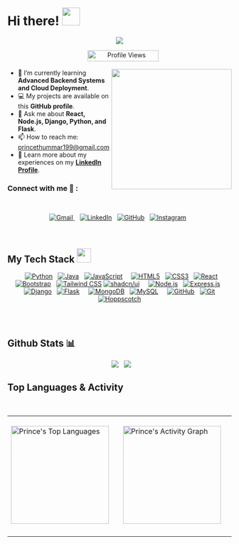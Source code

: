 <h1> Hi there! <img src = "https://raw.githubusercontent.com/MartinHeinz/MartinHeinz/master/wave.gif" width = 40px> </h1>
<p align='center'>
<img src="https://readme-typing-svg.herokuapp.com?color=%2336BCF7&size=25&center=true&vCenter=true&width=500&height=75&lines=I'm+Prince+Thummar;Computer+Science+Student;Full-Stack+Developer;AI%2FML+Enthusiast;%40princethummar1">
</p>
<p align='center'>
    <img src="https://komarev.com/ghpvc/?username=princethummar1&label=Profile%20views&color=0047AB&style=plastic?" alt="Profile Views" height=25px, width=160px/> 
</p>

<img align="right" src="https://media.giphy.com/media/QvpqTCiEcwtvx6wwJK/giphy.gif" width="270" height="270"></img>

- 🌱 I’m currently learning **Advanced Backend Systems and Cloud Deployment**.
- 💻 My projects are available on this **GitHub profile**.
- 💬 Ask me about **React, Node.js, Django, Python, and Flask**.
- 📫 How to reach me: <a href="mailto:princethummar199@gmail.com">princethummar199@gmail.com</a>
- 📄 Learn more about my experiences on my [**LinkedIn Profile**](https://www.linkedin.com/in/prince-thummar-a74aa827a?utm_source=share&utm_campaign=share_via&utm_content=profile&utm_medium=android_app).



### Connect with me 🔗 :
<br>
<p align='center'>
<a href="mailto:princethummar199@gmail.com" target="_blank">
<img src="https://img.shields.io/badge/Gmail-D14836?style=for-the-badge&logo=gmail&logoColor=white" alt="Gmail">
</a>&nbsp;&nbsp;
<a href="https://linkedin.com/in/princethummar" target="_blank">
<img src="https://img.shields.io/badge/linkedin-%230077B5.svg?style=for-the-badge&logo=linkedin&logoColor=white" alt="LinkedIn"></a>&nbsp;&nbsp;
<a href="https://github.com/princethummar1" target="_blank">
<img src="https://img.shields.io/badge/GitHub-181717?style=for-the-badge&logo=github&logoColor=white" alt="GitHub"></a>&nbsp;&nbsp;
<a href="https://instagram.com/your-instagram-username" target="_blank">
<img src="https://img.shields.io/badge/Instagram-%23E4405F.svg?style=for-the-badge&logo=Instagram&logoColor=white" alt="Instagram"></a>&nbsp;&nbsp;
</p>
<br>

## My Tech Stack <img src="https://media2.giphy.com/media/QssGEmpkyEOhBCb7e1/giphy.gif?cid=ecf05e47a0n3gi1bfqntqmob8g9aid1oyj2wr3ds3mg700bl&rid=giphy.gif" width=32px>

<p align="center">
    <a href="https://www.python.org/" target="_blank"><img alt="Python" src="https://img.shields.io/badge/Python-3776AB?style=for-the-badge&logo=python&logoColor=white"></a>
  <a href="https://www.java.com/" target="_blank"><img alt="Java" src="https://img.shields.io/badge/Java-ED8B00?style=for-the-badge&logo=java&logoColor=white"></a>
  <a href="https://developer.mozilla.org/en-US/docs/Web/JavaScript" target="_blank"><img alt="JavaScript" src="https://img.shields.io/badge/JavaScript-F7DF1E?style=for-the-badge&logo=javascript&logoColor=black"></a>
    <a href="https://developer.mozilla.org/en-US/docs/Web/HTML" target="_blank"><img alt="HTML5" src="https://img.shields.io/badge/HTML5-E34F26?style=for-the-badge&logo=html5&logoColor=white"></a>
  <a href="https://developer.mozilla.org/en-US/docs/Web/CSS" target="_blank"><img alt="CSS3" src="https://img.shields.io/badge/CSS3-1572B6?style=for-the-badge&logo=css3&logoColor=white"></a>
  <a href="https://reactjs.org/" target="_blank"><img alt="React" src="https://img.shields.io/badge/React-61DAFB?style=for-the-badge&logo=react&logoColor=black"></a>
  <a href="https://getbootstrap.com/" target="_blank"><img alt="Bootstrap" src="https://img.shields.io/badge/Bootstrap-7952B3?style=for-the-badge&logo=bootstrap&logoColor=white"></a>
  <a href="https://tailwindcss.com/" target="_blank"><img alt="Tailwind CSS" src="https://img.shields.io/badge/Tailwind_CSS-06B6D4?style=for-the-badge&logo=tailwindcss&logoColor=white"></a>
  <a href="https://ui.shadcn.com/" target="_blank"><img alt="shadcn/ui" src="https://img.shields.io/badge/shadcn%2Fui-000000?style=for-the-badge&logo=shadcnui&logoColor=white"></a>
    <a href="https://nodejs.org/" target="_blank"><img alt="Node.js" src="https://img.shields.io/badge/Node.js-339933?style=for-the-badge&logo=node.js&logoColor=white"></a>
  <a href="https://expressjs.com/" target="_blank"><img alt="Express.js" src="https://img.shields.io/badge/Express.js-000000?style=for-the-badge&logo=express&logoColor=white"></a>
  <a href="https://www.djangoproject.com/" target="_blank"><img alt="Django" src="https://img.shields.io/badge/Django-092E20?style=for-the-badge&logo=django&logoColor=white"></a>
  <a href="https://flask.palletsprojects.com/" target="_blank"><img alt="Flask" src="https://img.shields.io/badge/Flask-000000?style=for-the-badge&logo=flask&logoColor=white"></a>
    <a href="https://www.mongodb.com/" target="_blank"><img alt="MongoDB" src="https://img.shields.io/badge/MongoDB-47A248?style=for-the-badge&logo=mongodb&logoColor=white"></a>
  <a href="https://www.mysql.com/" target="_blank"><img alt="MySQL" src="https://img.shields.io/badge/MySQL-4479A1?style=for-the-badge&logo=mysql&logoColor=white"></a>
    <a href="https://github.com/" target="_blank"><img alt="GitHub" src="https://img.shields.io/badge/GitHub-181717?style=for-the-badge&logo=github&logoColor=white"></a>
  <a href="https://git-scm.com/" target="_blank"><img alt="Git" src="https://img.shields.io/badge/Git-F05032?style=for-the-badge&logo=git&logoColor=white"></a>
  <a href="https://hoppscotch.io/" target="_blank"><img alt="Hoppscotch" src="https://img.shields.io/badge/Hoppscotch-059669?style=for-the-badge&logo=hoppscotch&logoColor=white"></a>
</p>
<br>
<br>

## Github Stats 📊
<p align="center">
  <img src="https://github-readme-stats.vercel.app/api?username=princethummar1&show_icons=true&theme=github_dark&count_private=true">
  <img src="https://github-readme-streak-stats.herokuapp.com?user=princethummar1&theme=black-ice&hide_border=true&date_format=M%20j%5B%2C%20Y%5D">
</p>


## Top Languages & Activity

<div align="center">
  <table>
    <tr>
      <td valign="top">
                <img height="220em" src="https://github-readme-stats.vercel.app/api/top-langs?username=princethummar1&show_icons=true&locale=en&layout=compact&theme=tokyonight" alt="Prince's Top Languages"/>
      </td>
      <td valign="top">
                <img height="220em" src="https://github-readme-activity-graph.vercel.app/graph?username=princethummar1&bg_color=100f0f&color=4c5e9e&line=4c569e&point=403e41&area=true&hide_border=true" alt="Prince's Activity Graph"/>
      </td>
    </tr>
  </table>
</div>



